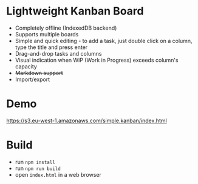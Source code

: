 Lightweight Kanban Board
========================
* Completely offline (IndexedDB backend)
* Supports multiple boards
* Simple and quick editing - to add a task, just double click on a column, type the title and press enter
* Drag-and-drop tasks and columns
* Visual indication when WiP (Work in Progress) exceeds column's capacity
* ~~Markdown support~~
* Import/export

Demo
====
https://s3.eu-west-1.amazonaws.com/simple.kanban/index.html

Build
=====
* run `npm install` 
* run `npm run build`
* open `index.html` in a web browser

